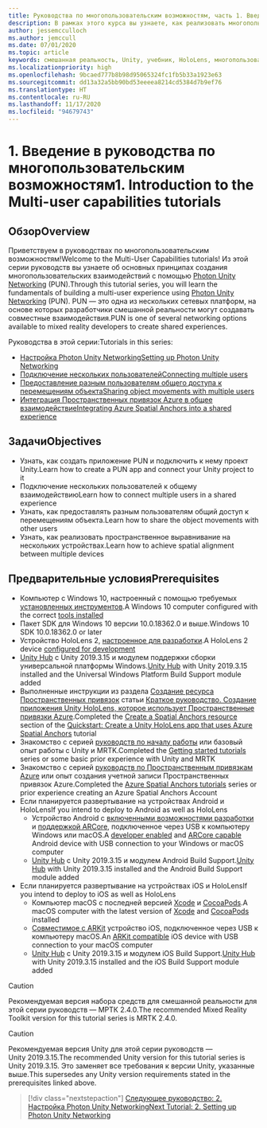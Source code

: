 ```yaml
---
title: Руководства по многопользовательским возможностям, часть 1. Введение в руководства по многопользовательским возможностям
description: В рамках этого курса вы узнаете, как реализовать многопользовательские возможности в приложении HoloLens 2.
author: jessemcculloch
ms.author: jemccull
ms.date: 07/01/2020
ms.topic: article
keywords: смешанная реальность, Unity, учебник, HoloLens, многопользовательские возможности, Photon, MRTK, Mixed Reality Toolkit, UWP, Пространственные привязки Azure
ms.localizationpriority: high
ms.openlocfilehash: 9bcaed777b8b98d95065324fc1fb5b33a1923e63
ms.sourcegitcommit: dd13a32a5bb90bd53eeeea8214cd5384d7b9ef76
ms.translationtype: HT
ms.contentlocale: ru-RU
ms.lasthandoff: 11/17/2020
ms.locfileid: "94679743"
---
```

# <a name="1-introduction-to-the-multi-user-capabilities-tutorials"></a><span data-ttu-id="c376b-105">1. Введение в руководства по многопользовательским возможностям</span><span class="sxs-lookup"><span data-stu-id="c376b-105">1. Introduction to the Multi-user capabilities tutorials</span></span>

## <a name="overview"></a><span data-ttu-id="c376b-106">Обзор</span><span class="sxs-lookup"><span data-stu-id="c376b-106">Overview</span></span>

<span data-ttu-id="c376b-107">Приветствуем в руководствах по многопользовательским возможностям!</span><span class="sxs-lookup"><span data-stu-id="c376b-107">Welcome to the Multi-User Capabilities tutorials!</span></span> <span data-ttu-id="c376b-108">Из этой серии руководств вы узнаете об основных принципах создания многопользовательских взаимодействий с помощью <a href="https://www.photonengine.com/PUN" target="_blank">Photon Unity Networking</a> (PUN).</span><span class="sxs-lookup"><span data-stu-id="c376b-108">Through this tutorial series, you will learn the fundamentals of building a multi-user experience using <a href="https://www.photonengine.com/PUN" target="_blank">Photon Unity Networking</a> (PUN).</span></span> <span data-ttu-id="c376b-109">PUN — это одна из нескольких сетевых платформ, на основе которых разработчики смешанной реальности могут создавать совместные взаимодействия.</span><span class="sxs-lookup"><span data-stu-id="c376b-109">PUN is one of several networking options available to mixed reality developers to create shared experiences.</span></span>

<span data-ttu-id="c376b-110">Руководства в этой серии:</span><span class="sxs-lookup"><span data-stu-id="c376b-110">Tutorials in this series:</span></span>

* [<span data-ttu-id="c376b-111">Настройка Photon Unity Networking</span><span class="sxs-lookup"><span data-stu-id="c376b-111">Setting up Photon Unity Networking</span></span>](mr-learning-sharing-02.md)
* [<span data-ttu-id="c376b-112">Подключение нескольких пользователей</span><span class="sxs-lookup"><span data-stu-id="c376b-112">Connecting multiple users</span></span>](mr-learning-sharing-03.md)
* [<span data-ttu-id="c376b-113">Предоставление разным пользователям общего доступа к перемещениям объекта</span><span class="sxs-lookup"><span data-stu-id="c376b-113">Sharing object movements with multiple users</span></span>](mr-learning-sharing-04.md)
* [<span data-ttu-id="c376b-114">Интеграция Пространственных привязок Azure в общее взаимодействие</span><span class="sxs-lookup"><span data-stu-id="c376b-114">Integrating Azure Spatial Anchors into a shared experience</span></span>](mr-learning-sharing-05.md)

## <a name="objectives"></a><span data-ttu-id="c376b-115">Задачи</span><span class="sxs-lookup"><span data-stu-id="c376b-115">Objectives</span></span>

* <span data-ttu-id="c376b-116">Узнать, как создать приложение PUN и подключить к нему проект Unity.</span><span class="sxs-lookup"><span data-stu-id="c376b-116">Learn how to create a PUN app and connect your Unity project to it</span></span>
* <span data-ttu-id="c376b-117">Подключение нескольких пользователей к общему взаимодействию</span><span class="sxs-lookup"><span data-stu-id="c376b-117">Learn how to connect multiple users in a shared experience</span></span>
* <span data-ttu-id="c376b-118">Узнать, как предоставлять разным пользователям общий доступ к перемещениям объекта.</span><span class="sxs-lookup"><span data-stu-id="c376b-118">Learn how to share the object movements with other users</span></span>
* <span data-ttu-id="c376b-119">Узнать, как реализовать пространственное выравнивание на нескольких устройствах.</span><span class="sxs-lookup"><span data-stu-id="c376b-119">Learn how to achieve spatial alignment between multiple devices</span></span>

## <a name="prerequisites"></a><span data-ttu-id="c376b-120">Предварительные условия</span><span class="sxs-lookup"><span data-stu-id="c376b-120">Prerequisites</span></span>

* <span data-ttu-id="c376b-121">Компьютер с Windows 10, настроенный с помощью требуемых [установленных инструментов](../../install-the-tools.md).</span><span class="sxs-lookup"><span data-stu-id="c376b-121">A Windows 10 computer configured with the correct [tools installed](../../install-the-tools.md)</span></span>
* <span data-ttu-id="c376b-122">Пакет SDK для Windows 10 версии 10.0.18362.0 и выше.</span><span class="sxs-lookup"><span data-stu-id="c376b-122">Windows 10 SDK 10.0.18362.0 or later</span></span>
* <span data-ttu-id="c376b-123">Устройство HoloLens 2, [настроенное для разработки](../../platform-capabilities-and-apis/using-visual-studio.md#enabling-developer-mode).</span><span class="sxs-lookup"><span data-stu-id="c376b-123">A HoloLens 2 device [configured for development](../../platform-capabilities-and-apis/using-visual-studio.md#enabling-developer-mode)</span></span>
* <span data-ttu-id="c376b-124"><a href="https://docs.unity3d.com/Manual/GettingStartedInstallingHub.html" target="_blank">Unity Hub</a> с Unity 2019.3.15 и модулем поддержки сборки универсальной платформы Windows.</span><span class="sxs-lookup"><span data-stu-id="c376b-124"><a href="https://docs.unity3d.com/Manual/GettingStartedInstallingHub.html" target="_blank">Unity Hub</a> with Unity 2019.3.15 installed and the Universal Windows Platform Build Support module added</span></span>
* <span data-ttu-id="c376b-125">Выполненные инструкции из раздела [Создание ресурса Пространственных привязок](https://docs.microsoft.com/azure/spatial-anchors/quickstarts/get-started-unity-hololens#create-a-spatial-anchors-resource) статьи [Краткое руководство. Создание приложения Unity HoloLens, которое использует Пространственные привязки Azure](https://docs.microsoft.com/azure/spatial-anchors/quickstarts/get-started-unity-hololens).</span><span class="sxs-lookup"><span data-stu-id="c376b-125">Completed the [Create a Spatial Anchors resource](https://docs.microsoft.com/azure/spatial-anchors/quickstarts/get-started-unity-hololens#create-a-spatial-anchors-resource) section of the [Quickstart: Create a Unity HoloLens app that uses Azure Spatial Anchors](https://docs.microsoft.com/azure/spatial-anchors/quickstarts/get-started-unity-hololens) tutorial</span></span>
* <span data-ttu-id="c376b-126">Знакомство с серией [руководств по началу работы](mr-learning-base-01.md) или базовый опыт работы с Unity и MRTK.</span><span class="sxs-lookup"><span data-stu-id="c376b-126">Completed the [Getting started tutorials](mr-learning-base-01.md) series or some basic prior experience with Unity and MRTK</span></span>
* <span data-ttu-id="c376b-127">Знакомство с серией [руководств по Пространственным привязкам Azure](mr-learning-asa-01.md) или опыт создания учетной записи Пространственных привязок Azure.</span><span class="sxs-lookup"><span data-stu-id="c376b-127">Completed the [Azure Spatial Anchors tutorials](mr-learning-asa-01.md) series or prior experience creating an Azure Spatial Anchors Account</span></span>
* <span data-ttu-id="c376b-128">Если планируется развертывание на устройствах Android и HoloLens</span><span class="sxs-lookup"><span data-stu-id="c376b-128">If you intend to deploy to Android as well as HoloLens</span></span>
  * <span data-ttu-id="c376b-129">Устройство Android с <a href="https://developer.android.com/studio/debug/dev-options" target="_blank">включенными возможностями разработки</a> и <a href="https://developers.google.com/ar/discover/supported-devices" target="_blank">поддержкой ARCore</a>, подключенное через USB к компьютеру Windows или macOS.</span><span class="sxs-lookup"><span data-stu-id="c376b-129">A <a href="https://developer.android.com/studio/debug/dev-options" target="_blank">developer enabled</a> and <a href="https://developers.google.com/ar/discover/supported-devices" target="_blank">ARCore capable</a> Android device with USB connection to your Windows or macOS computer</span></span>
  * <span data-ttu-id="c376b-130"><a href="https://docs.unity3d.com/Manual/GettingStartedInstallingHub.html" target="_blank">Unity Hub</a> с Unity 2019.3.15 и модулем Android Build Support.</span><span class="sxs-lookup"><span data-stu-id="c376b-130"><a href="https://docs.unity3d.com/Manual/GettingStartedInstallingHub.html" target="_blank">Unity Hub</a> with Unity 2019.3.15 installed and the Android Build Support module added</span></span>
* <span data-ttu-id="c376b-131">Если планируется развертывание на устройствах iOS и HoloLens</span><span class="sxs-lookup"><span data-stu-id="c376b-131">If you intend to deploy to iOS as well as HoloLens</span></span>
  * <span data-ttu-id="c376b-132">Компьютер macOS с последней версией <a href="https://geo.itunes.apple.com/us/app/xcode/id497799835?mt=12" target="_blank">Xcode</a> и <a href="https://cocoapods.org" target="_blank">CocoaPods</a>.</span><span class="sxs-lookup"><span data-stu-id="c376b-132">A macOS computer with the latest version of <a href="https://geo.itunes.apple.com/us/app/xcode/id497799835?mt=12" target="_blank">Xcode</a> and <a href="https://cocoapods.org" target="_blank">CocoaPods</a> installed</span></span>
  * <span data-ttu-id="c376b-133"><a href="https://developer.apple.com/documentation/arkit/verifying_device_support_and_user_permission" target="_blank">Совместимое с ARKit</a> устройство iOS, подключенное через USB к компьютеру macOS.</span><span class="sxs-lookup"><span data-stu-id="c376b-133">An <a href="https://developer.apple.com/documentation/arkit/verifying_device_support_and_user_permission" target="_blank">ARKit compatible</a> iOS device with USB connection to your macOS computer</span></span>
  * <span data-ttu-id="c376b-134"><a href="https://docs.unity3d.com/Manual/GettingStartedInstallingHub.html" target="_blank">Unity Hub</a> с Unity 2019.3.15 и модулем iOS Build Support.</span><span class="sxs-lookup"><span data-stu-id="c376b-134"><a href="https://docs.unity3d.com/Manual/GettingStartedInstallingHub.html" target="_blank">Unity Hub</a> with Unity 2019.3.15 installed and the iOS Build Support module added</span></span>

> [!CAUTION]
> <span data-ttu-id="c376b-135">Рекомендуемая версия набора средств для смешанной реальности для этой серии руководств — МРТК 2.4.0.</span><span class="sxs-lookup"><span data-stu-id="c376b-135">The recommended Mixed Reality Toolkit version for this tutorial series is MRTK 2.4.0.</span></span>

> [!CAUTION]
> <span data-ttu-id="c376b-136">Рекомендуемая версия Unity для этой серии руководств — Unity 2019.3.15.</span><span class="sxs-lookup"><span data-stu-id="c376b-136">The recommended Unity version for this tutorial series is Unity 2019.3.15.</span></span> <span data-ttu-id="c376b-137">Это заменяет все требования к версии Unity, указанные выше.</span><span class="sxs-lookup"><span data-stu-id="c376b-137">This supersedes any Unity version requirements stated in the prerequisites linked above.</span></span>

> [!div class="nextstepaction"]
> [<span data-ttu-id="c376b-138">Следующее руководство: 2. Настройка Photon Unity Networking</span><span class="sxs-lookup"><span data-stu-id="c376b-138">Next Tutorial: 2. Setting up Photon Unity Networking</span></span>](mr-learning-sharing-02.md)
